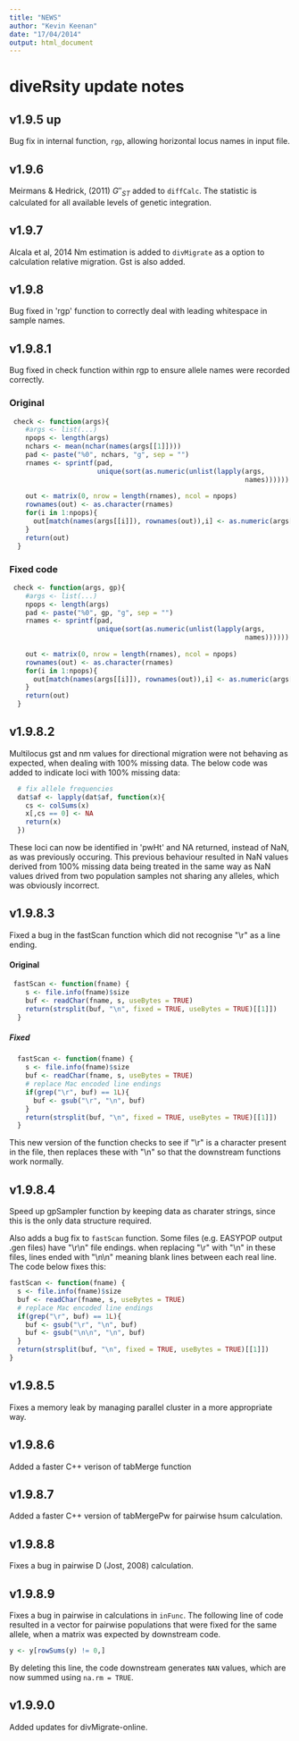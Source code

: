 ```yaml
---
title: "NEWS"
author: "Kevin Keenan"
date: "17/04/2014"
output: html_document
---
```


diveRsity update notes
======================

v1.9.5 up
---------------

Bug fix in internal function, `rgp`, allowing horizontal locus names in input file.


v1.9.6
--------------

Meirmans & Hedrick, (2011) $G''_{ST}$ added to `diffCalc`. The statistic is calculated for all available levels of genetic integration.

v1.9.7
-----------

Alcala et al, 2014 Nm estimation is added to `divMigrate` as a option to calculation relative migration. Gst is also added.

v1.9.8
------------
Bug fixed in 'rgp' function to correctly deal with leading whitespace in sample
names.

v1.9.8.1
------------
Bug fixed in check function within rgp to ensure allele names were recorded correctly.

### Original

```r
 check <- function(args){
    #args <- list(...)
    npops <- length(args)
    nchars <- mean(nchar(names(args[[1]])))
    pad <- paste("%0", nchars, "g", sep = "")
    rnames <- sprintf(pad, 
                      unique(sort(as.numeric(unlist(lapply(args,
                                                           names))))))
    
    out <- matrix(0, nrow = length(rnames), ncol = npops)
    rownames(out) <- as.character(rnames)
    for(i in 1:npops){
      out[match(names(args[[i]]), rownames(out)),i] <- as.numeric(args[[i]])
    }
    return(out)
  }
```

### Fixed code

```r
 check <- function(args, gp){
    #args <- list(...)
    npops <- length(args)
    pad <- paste("%0", gp, "g", sep = "")
    rnames <- sprintf(pad, 
                      unique(sort(as.numeric(unlist(lapply(args,
                                                           names))))))
    
    out <- matrix(0, nrow = length(rnames), ncol = npops)
    rownames(out) <- as.character(rnames)
    for(i in 1:npops){
      out[match(names(args[[i]]), rownames(out)),i] <- as.numeric(args[[i]])
    }
    return(out)
  }
```

v1.9.8.2
-----------
Multilocus gst and nm values for directional migration were not behaving as expected, when
dealing with 100% missing data. The below code was added to indicate loci with 100% missing data:

```r
  # fix allele frequencies
  dat$af <- lapply(dat$af, function(x){
    cs <- colSums(x)
    x[,cs == 0] <- NA
    return(x)
  })
```
These loci can now be identified in 'pwHt' and NA returned, instead of NaN, as was previously occuring. This previous behaviour resulted in NaN values derived from 100% missing data being treated in the same way as NaN values drived from two population samples not sharing any alleles, which was obviously incorrect.

v1.9.8.3
----------
Fixed a bug in the fastScan function which did not recognise "\r" as a line ending.

#### Original

```r
 fastScan <- function(fname) {
    s <- file.info(fname)$size
    buf <- readChar(fname, s, useBytes = TRUE)
    return(strsplit(buf, "\n", fixed = TRUE, useBytes = TRUE)[[1]])
  }
```

##### Fixed
```r
  fastScan <- function(fname) {
    s <- file.info(fname)$size
    buf <- readChar(fname, s, useBytes = TRUE)
    # replace Mac encoded line endings
    if(grep("\r", buf) == 1L){
      buf <- gsub("\r", "\n", buf)
    }
    return(strsplit(buf, "\n", fixed = TRUE, useBytes = TRUE)[[1]])
  }
```

This new version of the function checks to see if "\r" is a character present in the file, then replaces these with "\n" so that the downstream functions work normally.

v1.9.8.4
----------

Speed up gpSampler function by keeping data as charater strings, since this is the only data structure required.

Also adds a bug fix to `fastScan` function. Some files (e.g. EASYPOP output .gen files) have "\r\n" file endings. when replacing "\r" with "\n" in these files, lines ended with "\n\n" meaning blank lines between each real line. The code below fixes this:

```r
fastScan <- function(fname) {
  s <- file.info(fname)$size
  buf <- readChar(fname, s, useBytes = TRUE)
  # replace Mac encoded line endings
  if(grep("\r", buf) == 1L){
    buf <- gsub("\r", "\n", buf)
    buf <- gsub("\n\n", "\n", buf)
  }
  return(strsplit(buf, "\n", fixed = TRUE, useBytes = TRUE)[[1]])
}
```


v1.9.8.5
---------

Fixes a memory leak by managing parallel cluster in a more appropriate way.

v1.9.8.6
---------

Added a faster C++ verison of tabMerge function

v1.9.8.7
--------

Added a faster C++ version of tabMergePw for pairwise hsum calculation.

v1.9.8.8
--------

Fixes a bug in pairwise D (Jost, 2008) calculation.

v1.9.8.9
--------
Fixes a bug in pairwise in calculations in `inFunc`. The following line of code resulted in a vector for pairwise populations that were fixed for the same allele, when a matrix was expected by downstream code.

```r
y <- y[rowSums(y) != 0,]
```

By deleting this line, the code downstream generates `NAN` values, which are now summed using `na.rm = TRUE`.

v1.9.9.0
--------

Added updates for divMigrate-online.